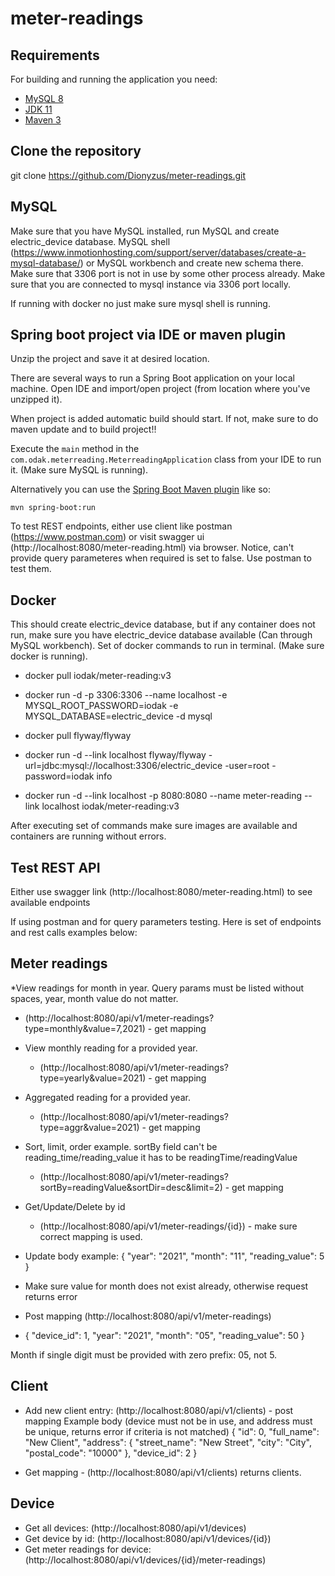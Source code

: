 # meter-readings
## Requirements

For building and running the application you need:

- [MySQL 8](https://www.mysql.com/downloads/)
- [JDK 11](https://www.oracle.com/java/technologies/javase-jdk11-downloads.html)
- [Maven 3](https://maven.apache.org)

## Clone the repository
git clone https://github.com/Dionyzus/meter-readings.git

## MySQL
Make sure that you have MySQL installed, run MySQL and create electric_device database. MySQL shell (https://www.inmotionhosting.com/support/server/databases/create-a-mysql-database/) or MySQL workbench and create new schema there. Make sure that 3306 port is not in use by some other process already.
Make sure that you are connected to mysql instance via 3306 port locally.

If running with docker no just make sure mysql shell is running.

## Spring boot project via IDE or maven plugin
Unzip the project and save it at desired location.

There are several ways to run a Spring Boot application on your local machine. 
Open IDE and import/open project (from location where you've unzipped it).

When project is added automatic build should start. If not, make sure to do maven update and to build project!!

Execute the `main` method in the `com.odak.meterreading.MeterreadingApplication` class from your IDE to run it. (Make sure MySQL is running).

Alternatively you can use the [Spring Boot Maven plugin](https://docs.spring.io/spring-boot/docs/current/reference/html/build-tool-plugins-maven-plugin.html) like so:

```shell
mvn spring-boot:run
```
To test REST endpoints, either use client like postman (https://www.postman.com) 
or visit swagger ui (http://localhost:8080/meter-reading.html) via browser.
Notice, can't provide query parameteres when required is set to false. Use postman to test them.

## Docker
This should create electric_device database, but if any container does not run, make sure you have electric_device database available (Can through MySQL workbench).
Set of docker commands to run in terminal. (Make sure docker is running).

* docker pull iodak/meter-reading:v3

* docker run -d -p 3306:3306 --name localhost -e MYSQL_ROOT_PASSWORD=iodak -e MYSQL_DATABASE=electric_device -d mysql

* docker pull flyway/flyway
* docker run -d --link localhost flyway/flyway -url=jdbc:mysql://localhost:3306/electric_device -user=root -password=iodak info

* docker run -d --link localhost -p 8080:8080 --name meter-reading --link localhost iodak/meter-reading:v3

After executing set of commands make sure images are available and containers are running without errors.

## Test REST API
Either use swagger link (http://localhost:8080/meter-reading.html) to see available endpoints

If using postman and for query parameters testing. Here is set of endpoints and rest calls examples below:

## Meter readings
*View readings for month in year. Query params must be listed without spaces, year, month value do not matter.
  * (http://localhost:8080/api/v1/meter-readings?type=monthly&value=7,2021) - get mapping

* View monthly reading for a provided year.
  * (http://localhost:8080/api/v1/meter-readings?type=yearly&value=2021) - get mapping

* Aggregated reading for a provided year.
  * (http://localhost:8080/api/v1/meter-readings?type=aggr&value=2021) - get mapping

* Sort, limit, order example. sortBy field can't be reading_time/reading_value it has to be readingTime/readingValue
  * (http://localhost:8080/api/v1/meter-readings?sortBy=readingValue&sortDir=desc&limit=2) - get mapping

* Get/Update/Delete by id
  * (http://localhost:8080/api/v1/meter-readings/{id}) - make sure correct mapping is used.

* Update body example:
{
  "year": "2021",
  "month": "11",
  "reading_value": 5
}

* Make sure value for month does not exist already, otherwise request returns error

* Post mapping (http://localhost:8080/api/v1/meter-readings)
* {
  "device_id": 1,
  "year": "2021",
  "month": "05",
  "reading_value": 50
  }

Month if single digit must be provided with zero prefix: 05, not 5.

## Client
* Add new client entry: (http://localhost:8080/api/v1/clients) - post mapping
Example body (device must not be in use, and address must be unique, returns error if criteria is not matched)
{
  "id": 0,
  "full_name": "New Client",
  "address": {
    "street_name": "New Street",
    "city": "City",
    "postal_code": "10000"
  },
  "device_id": 2
}

* Get mapping - (http://localhost:8080/api/v1/clients) returns clients.

## Device
* Get all devices: (http://localhost:8080/api/v1/devices)
* Get device by id: (http://localhost:8080/api/v1/devices/{id})
* Get meter readings for device: (http://localhost:8080/api/v1/devices/{id}/meter-readings)
